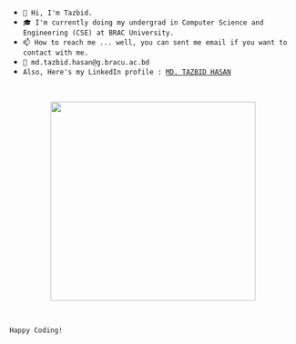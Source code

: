 - `👋 Hi, I'm Tazbid.`
- `🎓 I'm currently doing my undergrad in Computer Science and Engineering (CSE) at BRAC University.`
- `📫 How to reach me ... well, you can sent me email if you want to contact with me.`
- `📧 md.tazbid.hasan@g.bracu.ac.bd`
- `Also, Here's my LinkedIn profile : `[`MD. TAZBID HASAN`](https://www.linkedin.com/in/md-tazbid-hasan/)


<!---
    
--->
<br>
<p align="center">
  <img width="360" height="350" src="https://user-images.githubusercontent.com/115063167/206525203-3e4db387-ca7c-440b-a1c8-c049fd95407a.jpg">
</p>
<br>

`Happy Coding!`
